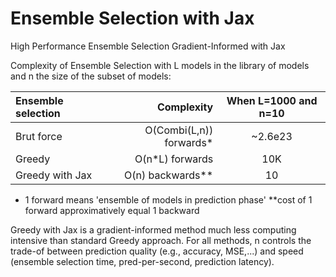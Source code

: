 # Ensemble Selection with Jax
High Performance Ensemble Selection Gradient-Informed with Jax

Complexity of Ensemble Selection with L models in the library of models and n the size of the subset of models:

Ensemble selection | Complexity | When L=1000 and n=10
| :--- | ---: | :---:
Brut force  | O(Combi(L,n)) forwards* | ~2.6e23
Greedy  | O(n*L) forwards | 10K
Greedy with Jax  | O(n) backwards** | 10

* 1 forward means 'ensemble of models in prediction phase'
**cost of 1 forward approximatively equal 1 backward

Greedy with Jax is a gradient-informed method much less computing intensive than standard Greedy approach. For all methods, n controls the trade-of between prediction quality (e.g., accuracy, MSE,...) and speed (ensemble selection time, pred-per-second, prediction latency).

